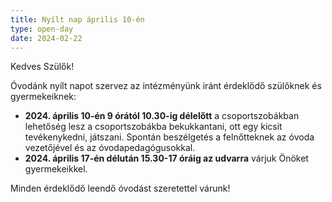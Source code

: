 ```yaml
---
title: Nyílt nap április 10-én
type: open-day
date: 2024-02-22
---
```

Kedves Szülők!



Óvodánk nyílt napot szervez az intézményünk iránt érdeklődő szülőknek és gyermekeiknek:

- **2024. április 10-én 9 órától 10.30-ig délelőtt** a csoportszobákban lehetőség lesz a csoportszobákba bekukkantani, ott egy kicsit tevékenykedni, játszani. Spontán beszélgetés a felnőtteknek az óvoda vezetőjével és az óvodapedagógusokkal.
- **2024. április 17-én délután 15.30-17 óráig az udvarra** várjuk Önöket gyermekeikkel.
 

Minden érdeklődő leendő óvodást szeretettel várunk!
